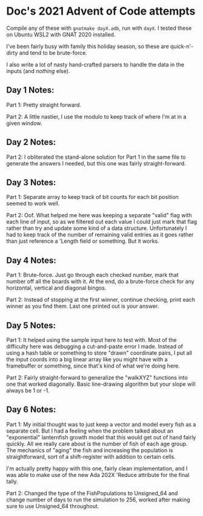 # Doc's 2021 Advent of Code attempts

Compile any of these with `gnatmake dayX.adb`, run with `dayX`. I tested these on Ubuntu WSL2 with GNAT 2020 installed.

I've been fairly busy with family this holiday season, so
these are quick-n'-dirty and tend to be brute-force. 

I also write a lot of nasty hand-crafted parsers to 
handle the data in the inputs (and _nothing_ else).

## Day 1 Notes:

Part 1: Pretty straight forward.

Part 2: A little nastier, I use the modulo to keep track
of where I'm at in a given window.

## Day 2 Notes:

Part 2: I obliterated the stand-alone solution for Part 1 in the same
file to generate the answers I needed, but this one was fairly
straight-forward.

## Day 3 Notes:

Part 1: Separate array to keep track of bit counts for each bit 
position seemed to work well.

Part 2: Oof. What helped me here was keeping a separate "valid" flag
with each line of input, so as we filtered out each value I could just
mark that flag rather than try and update some kind of a data 
structure. Unfortunately I had to keep track of the number of remaining
valid entries as it goes rather than just reference a 'Length field or
something. But it works.

## Day 4 Notes:

Part 1: Brute-force. Just go through each checked number, mark that 
number off all the boards with it. At the end, do a brute-force check
for any horizontal, vertical and diagonal bingos.

Part 2: Instead of stopping at the first winner, continue checking, 
print each winner as you find them. Last one printed out is your 
answer.

## Day 5 Notes:

Part 1: It helped using the sample input here to test with. Most of
the difficulty here was debugging a cut-and-paste error I made. Instead
of using a hash table or something to store "drawn" coordinate pairs, 
I put all the input coords into a big linear array like you might have
with a framebuffer or something, since that's
kind of what we're doing here.

Part 2: Fairly straight-forward to generalize the "walkXYZ" functions
into one that worked diagonally. Basic line-drawing algorithm but your
slope will always be 1 or -1.

## Day 6 Notes:

Part 1: My initial thought was to just keep a vector and model every fish as
a separate cell. But I had a feeling when the problem talked about an "exponential"
lanternfish growth model that this would get out of hand fairly quickly. All we
really care about is the number of fish of each age group. The mechanics of 
"aging" the fish and increasing the population is straightforward, sort of a
shift-register with addition to certain cells.

I'm actually pretty happy with this one, fairly clean implementation, and I was
able to make use of the new Ada 202X 'Reduce attribute for the final tally.

Part 2: Changed the type of the FishPopulations to Unsigned_64 and change number
of days to run the simulation to 256, worked after making sure to use Unsigned_64
throughout.
